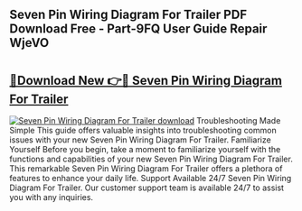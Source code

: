 ## Seven Pin Wiring Diagram For Trailer PDF Download Free - Part-9FQ User Guide Repair WjeVO

# <h2><a href="http://dfmnp6.blite.top/?on=Seven+Pin+Wiring+Diagram+For+Trailer">🔗Download New 👉🔴 Seven Pin Wiring Diagram For Trailer</a></h2>

[![Seven Pin Wiring Diagram For Trailer download](https://i.imgur.com/lujVjoI.png)](http://dfmnp6.blite.top/?on=Seven+Pin+Wiring+Diagram+For+Trailer)
Troubleshooting Made Simple This guide offers valuable insights into troubleshooting common issues with your new Seven Pin Wiring Diagram For Trailer. Familiarize Yourself Before you begin, take a moment to familiarize yourself with the functions and capabilities of your new Seven Pin Wiring Diagram For Trailer. This remarkable Seven Pin Wiring Diagram For Trailer offers a plethora of features to enhance your daily life. Support Available 24/7 Seven Pin Wiring Diagram For Trailer. Our customer support team is available 24/7 to assist you with any inquiries.
